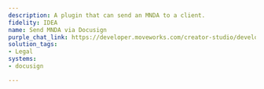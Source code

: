 ```yaml
---
description: A plugin that can send an MNDA to a client.
fidelity: IDEA
name: Send MNDA via Docusign
purple_chat_link: https://developer.moveworks.com/creator-studio/developer-tools/purple-chat-builder/?workspace=%7B%22title%22%3A%22My+Workspace%22%2C%22botSettings%22%3A%7B%7D%2C%22mocks%22%3A%5B%7B%22id%22%3A6991%2C%22title%22%3A%22Mock+1%22%2C%22transcript%22%3A%7B%22settings%22%3A%7B%22colorStyle%22%3A%22LIGHT%22%2C%22startTime%22%3A%2211%3A43+AM%22%2C%22defaultPerson%22%3A%22GWEN%22%2C%22editable%22%3Atrue%7D%2C%22messages%22%3A%5B%7B%22from%22%3A%22USER%22%2C%22text%22%3A%22%3Cp%3ECan+you+send+an+MNDA+to+IntelliTech+via+DocuSign%3F%3C%2Fp%3E%22%7D%2C%7B%22from%22%3A%22ANNOTATION%22%2C%22text%22%3A%22%3Cp%3E%E2%9C%85+Working+on+%3Cb%3ESend+MNDA+To+IntelliTech%3C%2Fb%3E%3Cbr%3E%E2%8F%B3+Calling+Plugin+%3Cb%3ESend+MDNA+via+Docusign%3C%2Fb%3E%3C%2Fp%3E%22%7D%2C%7B%22from%22%3A%22BOT%22%2C%22text%22%3A%22%3Cp%3EThe+MNDA+has+been+successfully+sent+to+IntelliTech+via+DocuSign.+%F0%9F%91%8D+%3Cbr%3E%3Cbr%3ETracking+number%3A+%3Cb%3EDS123456%3C%2Fb%3E.%3Cbr%3E%3C%2Fp%3E%22%7D%5D%7D%7D%5D%7D
solution_tags:
- Legal
systems:
- docusign

---
```

